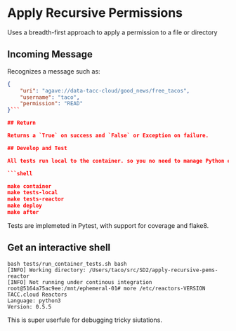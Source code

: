 # Apply Recursive Permissions

Uses a breadth-first approach to apply a permission to a file or directory

## Incoming Message

Recognizes a message such as:

```json
{
    "uri": "agave://data-tacc-cloud/good_news/free_tacos",
    "username": "taco",
    "permission": "READ"
}```

## Return

Returns a `True` on success and `False` or Exception on failure.

## Develop and Test

All tests run local to the container. so you no need to manage Python deps.

```shell

make container
make tests-local
make tests-reactor
make deploy
make after
```

Tests are implemeted in Pytest, with support for coverage and flake8.

## Get an interactive shell

```make shell
bash tests/run_container_tests.sh bash
[INFO] Working directory: /Users/taco/src/SD2/apply-recursive-pems-reactor
[INFO] Not running under continous integration
root@5164a75ac9ee:/mnt/ephemeral-01# more /etc/reactors-VERSION
TACC.cloud Reactors
Language: python3
Version: 0.5.5
```

This is super userfule for debugging tricky siutations.
